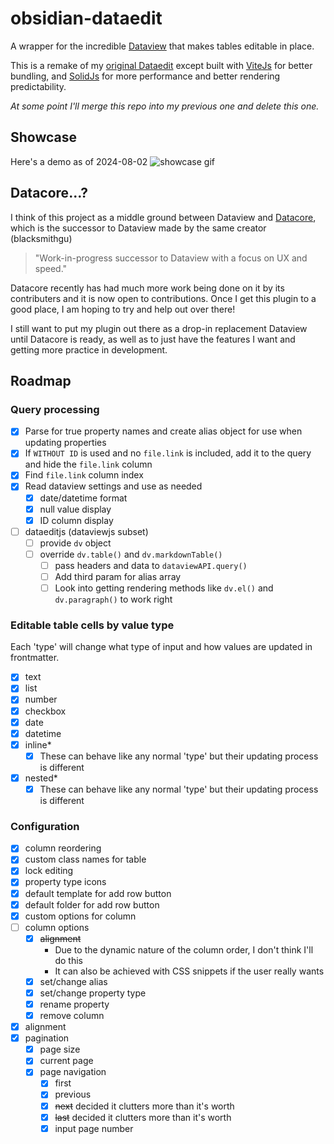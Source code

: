 # obsidian-dataedit

A wrapper for the incredible [Dataview](https://github.com/blacksmithgu/obsidian-dataview) that makes tables editable in place.

This is a remake of my [original Dataedit](https://github.com/unxok/dataedit) except built with [ViteJs](https://vitejs.dev) for better bundling, and [SolidJs](https://solidjs.com) for more performance and better rendering predictability.

_At some point I'll merge this repo into my previous one and delete this one._

## Showcase

Here's a demo as of 2024-08-02
![showcase gif](/gifs/showcase.gif)

## Datacore...?

I think of this project as a middle ground between Dataview and [Datacore](https://github.com/blacksmithgu/datacore), which is the successor to Dataview made by the same creator (blacksmithgu)

> "Work-in-progress successor to Dataview with a focus on UX and speed."

Datacore recently has had much more work being done on it by its contributers and it is now open to contributions. Once I get this plugin to a good place, I am hoping to try and help out over there!

I still want to put my plugin out there as a drop-in replacement Dataview until Datacore is ready, as well as to just have the features I want and getting more practice in development.

## Roadmap

### Query processing

- [x] Parse for true property names and create alias object for use when updating properties
- [x] If `WITHOUT ID` is used and no `file.link` is included, add it to the query and hide the `file.link` column
- [x] Find `file.link` column index
- [x] Read dataview settings and use as needed
  - [x] date/datetime format
  - [x] null value display
  - [x] ID column display
- [ ] dataeditjs (dataviewjs subset)
  - [ ] provide `dv` object
  - [ ] override `dv.table()` and `dv.markdownTable()`
    - [ ] pass headers and data to `dataviewAPI.query()`
    - [ ] Add third param for alias array
    - [ ] Look into getting rendering methods like `dv.el()` and `dv.paragraph()` to work right

### Editable table cells by value type

Each 'type' will change what type of input and how values are updated in frontmatter.

- [x] text
- [x] list
- [x] number
- [x] checkbox
- [x] date
- [x] datetime
- [x] inline\*
  - [x] These can behave like any normal 'type' but their updating process is different
- [x] nested\*
  - [x] These can behave like any normal 'type' but their updating process is different

### Configuration

- [x] column reordering
- [x] custom class names for table
- [x] lock editing
- [x] property type icons
- [x] default template for add row button
- [x] default folder for add row button
- [x] custom options for column
- [ ] column options
  - [x] ~~alignment~~
    - Due to the dynamic nature of the column order, I don't think I'll do this
    - It can also be achieved with CSS snippets if the user really wants
  - [x] set/change alias
  - [x] set/change property type
  - [x] rename property
  - [x] remove column
- [x] alignment
- [x] pagination
  - [x] page size
  - [x] current page
  - [x] page navigation
    - [x] first
    - [x] previous
    - [x] ~~next~~ decided it clutters more than it's worth
    - [x] ~~last~~ decided it clutters more than it's worth
    - [x] input page number
